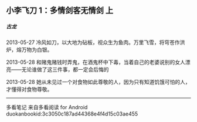 ## 小李飞刀 1：多情剑客无情剑 上
##### 古龙
 
2013-05-27
冷风如刀，以大地为砧板，视众生为鱼肉。万里飞雪，将穹苍作洪炉，熔万物为白银。
 
2013-05-28
和赌鬼赌钱时弄鬼，在酒鬼杯中下毒，当着自己的老婆说别的女人漂亮——无论谁做了这三件事，都一定会后悔的
 
2013-05-28
她从未见过一个对食物如此尊敬的人，因为只有知道饥饿可怕的人，才懂得对食物尊敬。
* * *
多看笔记 来自多看阅读 for Android
duokanbookid:3c3050c187ad44368e4f4d15c03ae455
